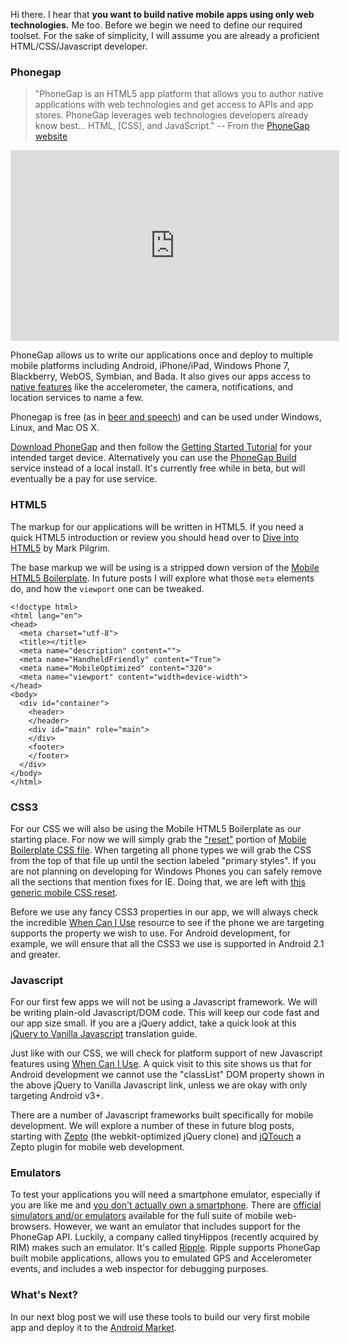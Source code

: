 Hi there. I hear that **you want to build native mobile apps using only web technologies.** Me too. Before we begin we need to define our required toolset. For the sake of simplicity, I will assume you are already a proficient HTML/CSS/Javascript developer.

### Phonegap

> "PhoneGap is an HTML5 app platform that allows you to author native applications with web technologies and get access to APIs and app stores. PhoneGap leverages web technologies developers already know best... HTML, [CSS], and JavaScript." -- From the [PhoneGap website](http://phonegap.com/)

<iframe width="526" height="305" src="http://www.youtube.com/embed/E0UV5i5jY50?rel=0" frameborder="0" allowfullscreen></iframe>

PhoneGap allows us to write our applications once and deploy to multiple mobile platforms including Android, iPhone/iPad, Windows Phone 7, Blackberry, WebOS, Symbian, and Bada. It also gives our apps access to [native features](http://phonegap.com/about/features) like the accelerometer, the camera, notifications, and location services to name a few.

Phonegap is free (as in [beer and speech](http://en.wikipedia.org/wiki/Gratis_versus_libre#.22Free_beer.22_vs_.22free_speech.22_distinction)) and can be used under Windows, Linux, and Mac OS X. 

[Download PhoneGap](http://phonegap.com/download-thankyou) and then follow the [Getting Started Tutorial](http://phonegap.com/start) for your intended target device. Alternatively you can use the [PhoneGap Build](https://build.phonegap.com/) service instead of a local install. It's currently free while in beta, but will eventually be a pay for use service.

### HTML5

The markup for our applications will be written in HTML5. If you need a quick HTML5 introduction or review you should head over to [Dive into HTML5](http://diveintohtml5.info/) by Mark Pilgrim.

The base markup we will be using is a stripped down version of the [Mobile HTML5 Boilerplate](http://html5boilerplate.com/mobile). In future posts I will explore what those `meta` elements do, and how the `viewport` one can be tweaked.

~~~
<!doctype html>
<html lang="en">
<head>
  <meta charset="utf-8">
  <title></title>
  <meta name="description" content="">
  <meta name="HandheldFriendly" content="True">
  <meta name="MobileOptimized" content="320">
  <meta name="viewport" content="width=device-width">
</head>
<body>
  <div id="container">
    <header>
    </header>
    <div id="main" role="main">
    </div>
    <footer>
    </footer>
  </div>
</body>
</html>
~~~

### CSS3

For our CSS we will also be using the Mobile HTML5 Boilerplate as our starting place. For now we will simply grab the ["reset"](http://www.cssreset.com/what-is-a-css-reset/) portion of [Mobile Boilerplate CSS file](https://github.com/h5bp/mobile-boilerplate/blob/master/css/style.css). When targeting all phone types we will grab the CSS from the top of that file up until the section labeled "primary styles". If you are not planning on developing for Windows Phones you can safely remove all the sections that mention fixes for IE. Doing that, we are left with [this generic mobile CSS reset](https://gist.github.com/1837760).

Before we use any fancy CSS3 properties in our app, we will always check the incredible [When Can I Use](http://caniuse.com/#cats=CSS) resource to see if the phone we are targeting supports the property we wish to use. For Android development, for example, we will ensure that all the CSS3 we use is supported in Android 2.1 and greater.

### Javascript

For our first few apps we will not be using a Javascript framework. We will be writing plain-old Javascript/DOM code. This will keep our code fast and our app size small. If you are a jQuery addict, take a quick look at this [jQuery to Vanilla Javascript](http://sharedfil.es/js-48hIfQE4XK.html) translation guide.

Just like with our CSS, we will check for platform support of new Javascript features using [When Can I Use](http://caniuse.com). A quick visit to this site shows us that for Android development we cannot use the "classList" DOM property shown in the above jQuery to Vanilla Javascript link, unless we are okay with only targeting Android v3+.

There are a number of Javascript frameworks built specifically for mobile development. We will explore a number of these in future blog posts, starting with [Zepto](http://zeptojs.com/) (the webkit-optimized jQuery clone) and [jQTouch](http://jqtouch.com/) a Zepto plugin for mobile web development.

### Emulators

To test your applications you will need a smartphone emulator, especially if you are like me and [you don't actually own a smartphone](http://mobilehtml5.stungeye.com/2012/02/10/the-journey-begins). There are [official simulators and/or emulators](https://github.com/h5bp/mobile-boilerplate/wiki/Mobile-Emulators-%26-Simulators) available for the full suite of mobile web-browsers. However, we want an emulator that includes support for the PhoneGap API. Luckily, a company called tinyHippos (recently acquired by RIM) makes such an emulator. It's called [Ripple](https://bdsc.webapps.blackberry.com/html5/download/ripple). Ripple supports PhoneGap built mobile applications, allows you to emulated GPS and Accelerometer events, and includes a web inspector for debugging purposes.

### What's Next?

In our next blog post we will use these tools to build our very first mobile app and deploy it to the [Android Market](https://market.android.com/?hl=en).